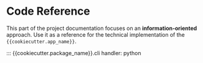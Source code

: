
# Code Reference

This part of the project documentation focuses on
an **information-oriented** approach. Use it as a
reference for the technical implementation of the
`{{cookiecutter.app_name}}`.


::: {{cookiecutter.package_name}}.cli
    handler: python
